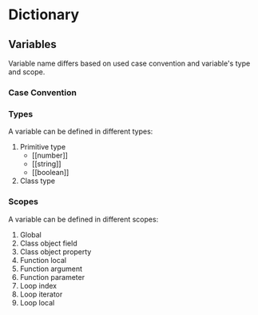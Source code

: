 # Dictionary

## Variables

Variable name differs based on used case convention and variable's type and scope.

### Case Convention


### Types

A variable can be defined in different types:
1. Primitive type
	- [[number]]
	- [[string]]
	- [[boolean]]
2. Class type

### Scopes

A variable can be defined in different scopes:
1. Global
2. Class object field
3. Class object property
4. Function local
5. Function argument
6. Function parameter
7. Loop index
8. Loop iterator
9. Loop local
